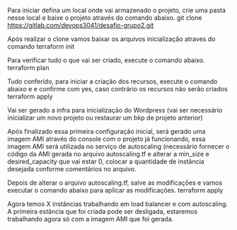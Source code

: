Para iniciar defina um local onde vai armazenado o projeto, crie uma pasta nesse local e baixe o projeto através do comando abaixo.
git clone https://gitlab.com/devops3041/desafio-grupo2.git

Após realizar o clone vamos baixar os arquivos inicialização atraves do comando
terraform init

Para verificar tudo o que vai ser criado, execute o comando abaixo.
terraform plan

Tudo conferido, para iniciar a criação dos recursos, execute o comando abaixo e e confirme com yes, caso contrário os recursos não serão criados
terraform apply

Vai ser gerado a infra para inicialização do Wordpress (vai ser necessário inicializar um novo projeto ou restaurar um bkp de projeto anterior)

Após finalizado essa primeira configuração inicial, será gerado uma imagem AMI através do console com o projeto já funcionando, essa imagem AMI será utilizada no serviço de autoscaling (necessário fornecer o código da AMI gerada no arquivo autoscaling.tf e alterar a min_size e desired_capacity que vai estar 0, colocar a quantidade de instância desejada conforme comentários no arquivo.
  
Depois de alterar o arquivo autoscaling.tf, salve as modificações e vamos executar o comando abaixo para aplicar as modificações.
terraform apply

Agora temos X instâncias trabalhando em load balancer e com autoscaling. A primeira estância que foi criada pode ser desligada, estaremos trabalhando agora só com a imagem AMI que foi gerada.
